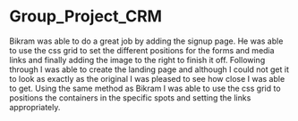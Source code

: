 # Group_Project_CRM
Bikram was able to do a great job by adding the signup page. He was able to use the css grid to set the different positions for the forms and media links and finally adding the image to the right to finish it off.
Following through I was able to create the landing page and although I could not get it to look as exactly as the original I was pleased to see how close I was able to get. Using the same method as Bikram I was able to use the css grid to positions the containers in the specific spots
and setting the links appropriately.
